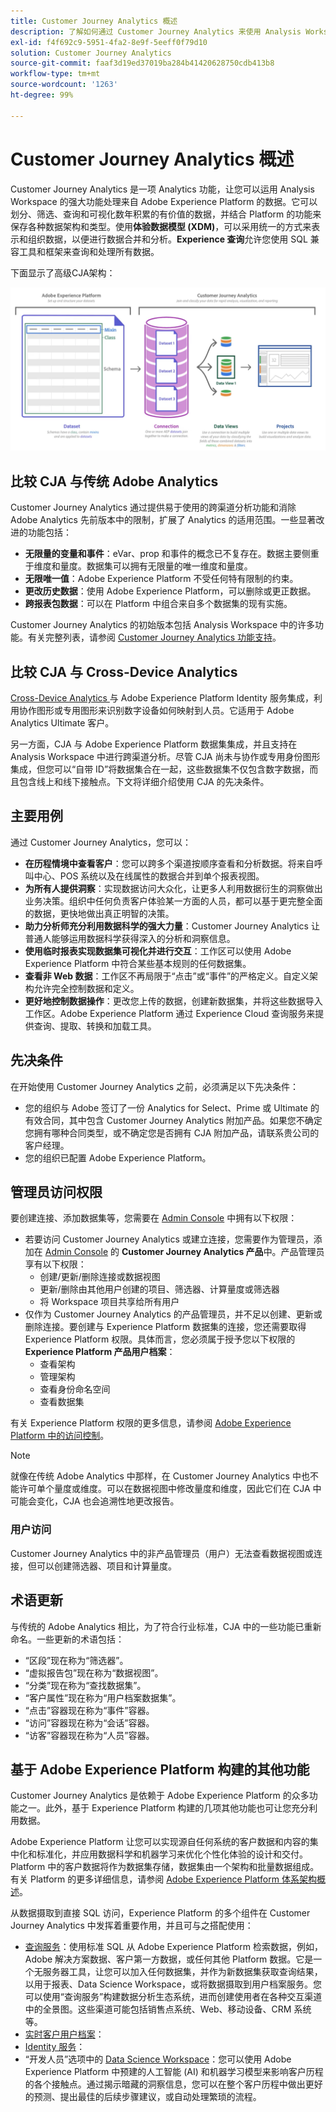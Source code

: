 ```yaml
---
title: Customer Journey Analytics 概述
description: 了解如何通过 Customer Journey Analytics 来使用 Analysis Workspace 处理来自 Experience Platform 的数据。
exl-id: f4f692c9-5951-4fa2-8e9f-5eeff0f79d10
solution: Customer Journey Analytics
source-git-commit: faaf3d19ed37019ba284b41420628750cdb413b8
workflow-type: tm+mt
source-wordcount: '1263'
ht-degree: 99%

---
```


# Customer Journey Analytics 概述

Customer Journey Analytics 是一项 Analytics 功能，让您可以运用 Analysis Workspace 的强大功能处理来自 Adobe Experience Platform 的数据。它可以划分、筛选、查询和可视化数年积累的有价值的数据，并结合 Platform 的功能来保存各种数据架构和类型。使用&#x200B;**体验数据模型 (XDM)**，可以采用统一的方式来表示和组织数据，以便进行数据合并和分析。**Experience 查询**&#x200B;允许您使用 SQL 兼容工具和框架来查询和处理所有数据。

下面显示了高级CJA架构：

![架构](assets/cja-architecture.png)

## 比较 CJA 与传统 Adobe Analytics

Customer Journey Analytics 通过提供易于使用的跨渠道分析功能和消除 Adobe Analytics 先前版本中的限制，扩展了 Analytics 的适用范围。一些显著改进的功能包括：

* **无限量的变量和事件**：eVar、prop 和事件的概念已不复存在。数据主要侧重于维度和量度。数据集可以拥有无限量的唯一维度和量度。
* **无限唯一值**：Adobe Experience Platform 不受任何特有限制的约束。
* **更改历史数据**：使用 Adobe Experience Platform，可以删除或更正数据。
* **跨报表包数据**：可以在 Platform 中组合来自多个数据集的现有实施。

Customer Journey Analytics 的初始版本包括 Analysis Workspace 中的许多功能。有关完整列表，请参阅 [Customer Journey Analytics 功能支持](cja-aa.md)。

## 比较 CJA 与 Cross-Device Analytics

[Cross-Device Analytics ](https://experienceleague.adobe.com/docs/analytics/components/cda/overview.html)与 Adobe Experience Platform Identity 服务集成，利用协作图形或专用图形来识别数字设备如何映射到人员。它适用于 Adobe Analytics Ultimate 客户。

另一方面，CJA 与 Adobe Experience Platform 数据集集成，并且支持在 Analysis Workspace 中进行跨渠道分析。尽管 CJA 尚未与协作或专用身份图形集成，但您可以“自带 ID”将数据集合在一起，这些数据集不仅包含数字数据，而且包含线上和线下接触点。下文将详细介绍使用 CJA 的先决条件。

## 主要用例

通过 Customer Journey Analytics，您可以：

* **在历程情境中查看客户**：您可以跨多个渠道按顺序查看和分析数据。将来自呼叫中心、POS 系统以及在线属性的数据合并到单个报表视图。
* **为所有人提供洞察**：实现数据访问大众化，让更多人利用数据衍生的洞察做出业务决策。组织中任何负责客户体验某一方面的人员，都可以基于更完整全面的数据，更快地做出真正明智的决策。
* **助力分析师充分利用数据科学的强大力量**：Customer Journey Analytics 让普通人能够运用数据科学获得深入的分析和洞察信息。
* **使用临时报表实现数据集可视化并进行交互**：工作区可以使用 Adobe Experience Platform 中符合某些基本规则的任何数据集。
* **查看非 Web 数据**：工作区不再局限于“点击”或“事件”的严格定义。自定义架构允许完全控制数据和定义。
* **更好地控制数据操作**：更改您上传的数据，创建新数据集，并将这些数据导入工作区。Adobe Experience Platform 通过 Experience Cloud 查询服务来提供查询、提取、转换和加载工具。

## 先决条件

在开始使用 Customer Journey Analytics 之前，必须满足以下先决条件：

* 您的组织与 Adobe 签订了一份 Analytics for Select、Prime 或 Ultimate 的有效合同，其中包含 Customer Journey Analytics 附加产品。如果您不确定您拥有哪种合同类型，或不确定您是否拥有 CJA 附加产品，请联系贵公司的客户经理。
* 您的组织已配置 Adobe Experience Platform。

## 管理员访问权限

要创建连接、添加数据集等，您需要在 [Admin Console](https://adminconsole.adobe.com/enterprise/) 中拥有以下权限：

* 若要访问 Customer Journey Analytics 或建立连接，您需要作为管理员，添加在 [Admin Console](https://adminconsole.adobe.com/enterprise/) 的 **Customer Journey Analytics 产品**&#x200B;中。产品管理员享有以下权限：
   * 创建/更新/删除连接或数据视图
   * 更新/删除由其他用户创建的项目、筛选器、计算量度或筛选器
   * 将 Workspace 项目共享给所有用户
* 仅作为 Customer Journey Analytics 的产品管理员，并不足以创建、更新或删除连接。要创建与 Experience Platform 数据集的连接，您还需要取得 Experience Platform 权限。具体而言，您必须属于授予您以下权限的 **Experience Platform 产品用户档案**：
   * 查看架构
   * 管理架构
   * 查看身份命名空间
   * 查看数据集

有关 Experience Platform 权限的更多信息，请参阅 [Adobe Experience Platform 中的访问控制](https://www.adobe.io/apis/experienceplatform/home/permissions-and-sandboxes/permissions-and-sandboxes.html#!api-specification/markdown/narrative/technical_overview/access-control/access-control-overview.md)。

>[!NOTE]
>
>就像在传统 Adobe Analytics 中那样，在 Customer Journey Analytics 中也不能许可单个量度或维度。可以在数据视图中修改量度和维度，因此它们在 CJA 中可能会变化，CJA 也会追溯性地更改报告。

### 用户访问

Customer Journey Analytics 中的非产品管理员（用户）无法查看数据视图或连接，但可以创建筛选器、项目和计算量度。

## 术语更新

与传统的 Adobe Analytics 相比，为了符合行业标准，CJA 中的一些功能已重新命名。一些更新的术语包括：

* “区段”现在称为“筛选器”。
* “虚拟报告包”现在称为“数据视图”。
* “分类”现在称为“查找数据集”。
* “客户属性”现在称为“用户档案数据集”。
* “点击”容器现在称为“事件”容器。
* “访问”容器现在称为“会话”容器。
* “访客”容器现在称为“人员”容器。

## 基于 Adobe Experience Platform 构建的其他功能

Customer Journey Analytics 是依赖于 Adobe Experience Platform 的众多功能之一。此外，基于 Experience Platform 构建的几项其他功能也可让您充分利用数据。

Adobe Experience Platform 让您可以实现源自任何系统的客户数据和内容的集中化和标准化，并应用数据科学和机器学习来优化个性化体验的设计和交付。Platform 中的客户数据将作为数据集存储，数据集由一个架构和批量数据组成。有关 Platform 的更多详细信息，请参阅 [Adobe Experience Platform 体系架构概述](https://www.adobe.io/apis/experienceplatform/home/overview.html)。

从数据摄取到直接 SQL 访问，Experience Platform 的多个组件在 Customer Journey Analytics 中发挥着重要作用，并且可与之搭配使用：

* [查询服务](https://www.adobe.io/apis/experienceplatform/home/query-service/sql-reference.html)：使用标准 SQL 从 Adobe Experience Platform 检索数据，例如，Adobe 解决方案数据、客户第一方数据，或任何其他 Platform 数据。它是一个无服务器工具，让您可以加入任何数据集，并作为新数据集获取查询结果，以用于报表、Data Science Workspace，或将数据摄取到用户档案服务。您可以使用“查询服务”构建数据分析生态系统，进而创建使用者在各种交互渠道中的全景图。这些渠道可能包括销售点系统、Web、移动设备、CRM 系统等。
* [实时客户用户档案](https://www.adobe.io/apis/experienceplatform/home/profile-identity-segmentation/profile-identity-segmentation-services.html#!api-specification/markdown/narrative/technical_overview/unified_profile_architectural_overview/unified_profile_architectural_overview.md)：
* [Identity 服务](https://www.adobe.io/apis/experienceplatform/home/profile-identity-segmentation/profile-identity-segmentation-services.html#!api-specification/markdown/narrative/technical_overview/identity_services_architectural_overview/identity_services_architectural_overview.md)：
* “开发人员”选项中的 [Data Science Workspace](https://www.adobe.io/apis/experienceplatform/home/data-science-workspace.html)：您可以使用 Adobe Experience Platform 中预建的人工智能 (AI) 和机器学习模型来影响客户历程的各个接触点。通过揭示暗藏的洞察信息，您可以在整个客户历程中做出更好的预测、提出最佳的后续步骤建议，或自动处理繁琐的流程。
